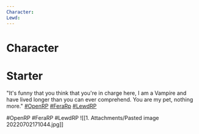 ```yaml
---
Character: 
Lewd: 
---
```

# Character


# Starter
"It's funny that you think that you're in charge here, I am a Vampire and have lived longer than you can ever comprehend. You are my pet, nothing more." [#OpenRP](https://twitter.com/hashtag/OpenRP?src=hashtag_click) [#FeraRp](https://twitter.com/hashtag/FeraRp?src=hashtag_click) [#LewdRP](https://twitter.com/hashtag/LewdRP?src=hashtag_click)

  

#OpenRP #FeraRP #LewdRP 
![[1. Attachments/Pasted image 20220702171044.jpg]]